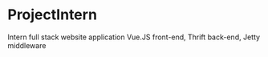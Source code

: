 # ProjectIntern
Intern full stack website application Vue.JS front-end, Thrift back-end, Jetty middleware
